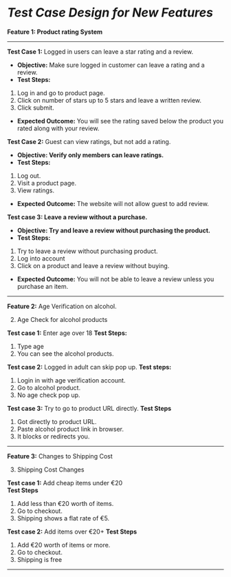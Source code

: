 # ***Test Case Design for New Features***

**Feature 1: Product rating System**

---

**Test Case 1:** Logged in users can leave a star rating and a review.

- **Objective:** Make sure logged in customer can leave a rating and a review.
- **Test Steps:**
1. Log in and go to product page.
2. Click on number of stars up to 5 stars and leave a written review.
3. Click submit.
- **Expected Outcome:** You will see the rating saved below the product you rated along with your review.

**Test Case 2:** Guest can view ratings, but not add a rating.

- **Objective: Verify only members can leave ratings.** 
- **Test Steps:**
1. Log out.
2. Visit a product page.
3. View ratings.
- **Expected Outcome:** The website will not allow guest to add review.

**Test case 3: Leave a review without a purchase.**

- **Objective: Try and leave a review without purchasing the product.**
- **Test Steps:**
1. Try to leave a review without purchasing product.
2. Log into account
3. Click on a product and leave a review without buying.
- **Expected Outcome:** You will not be able to leave a review unless you purchase an item.

---

**Feature 2:** Age Verification on alcohol.

2. Age Check for alcohol products


**Test case 1:** Enter age over 18 
**Test Steps:**
1. Type age
2. You can see the alcohol products.

**Test case 2:** Logged in adult can skip pop up.
**Test steps:**
1. Login in with age verification account.
2. Go to alcohol product.
3. No age check pop up.

**Test case 3:** Try to go to product URL directly.
**Test Steps**
1. Got directly to product URL.
2. Paste alcohol product link in browser.
3. It blocks or redirects you.

---

**Feature 3:** Changes to Shipping Cost

3. Shipping Cost Changes


**Test case 1:** Add cheap items under €20  
**Test Steps**
1. Add less than €20 worth of items.
2. Go to checkout.
3. Shipping shows a flat rate of €5.

**Test case 2:** Add items over €20+
**Test Steps**
1. Add €20 worth of items or more.
2. Go to checkout.
3. Shipping is free

---

